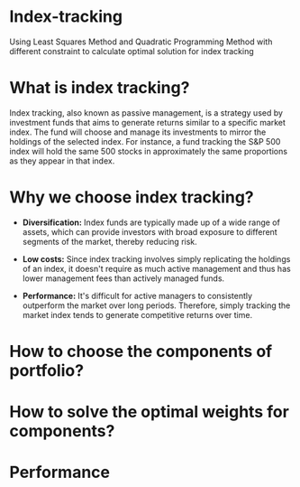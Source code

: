 # Index-tracking
Using Least Squares Method and Quadratic Programming Method with different constraint to calculate optimal solution for index tracking

# What is index tracking?

Index tracking, also known as passive management, is a strategy used by investment funds that aims to generate returns similar to a specific market index. The fund will choose and manage its investments to mirror the holdings of the selected index. For instance, a fund tracking the S&P 500 index will hold the same 500 stocks in approximately the same proportions as they appear in that index.

# Why we choose index tracking?

- **Diversification:** Index funds are typically made up of a wide range of assets, which can provide investors with broad exposure to different segments of the market, thereby reducing risk.

- **Low costs:** Since index tracking involves simply replicating the holdings of an index, it doesn't require as much active management and thus has lower management fees than actively managed funds.

- **Performance:** It's difficult for active managers to consistently outperform the market over long periods. Therefore, simply tracking the market index tends to generate competitive returns over time.

# How to choose the components of portfolio?



# How to solve the optimal weights for components?
# Performance

